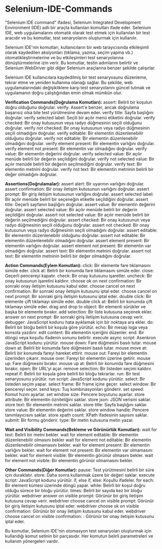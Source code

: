 # Selenium-IDE-Commands
"Selenium IDE command" ifadesi, Selenium Integrated Development Environment (IDE) adlı bir araçta kullanılan komutları ifade eder. Selenium IDE, web uygulamalarını otomatik olarak test etmek için kullanılan bir test aracıdır ve bu komutlar, test senaryolarını oluşturmak için kullanılır.

Selenium IDE'nin komutları, kullanıcıların bir web tarayıcısında etkileşimli olarak kaydedilen aksiyonları (tıklama, yazma, seçim yapma vb.) otomatikleştirmelerine ve bu etkileşimleri test senaryolarına dönüştürmelerine izin verir. Bu komutlar, testin adımlarını belirtir ve Selenium WebDriver gibi diğer Selenium araçlarına benzer şekilde çalışırlar.

Selenium IDE kullanıcılara kaydedilmiş bir test senaryosunu düzenleme, tekrar etme ve yeniden kullanma olanağı sağlar. Bu şekilde, web uygulamalarındaki değişikliklere karşı test senaryolarını güncel tutmak ve uygulamanın doğru çalıştığından emin olmak mümkün olur.

**Verification Commands(Doğrulama Komutları):**
assert: Belirli bir koşulun doğru olduğunu doğrular.
verify: Assert'e benzer, ancak doğrulama başarısız olsa bile test yürütmesine devam eder.
verify title: Sayfa başlığını doğrular.
verify selected label: Seçili bir açılır menü etiketini doğrular.
verify checked: Bir onay kutusunun veya radyo düğmesinin seçili olduğunu doğrular.
verify not checked: Bir onay kutusunun veya radyo düğmesinin seçili olmadığını doğrular.
verify editable: Bir elementin düzenlenebilir olduğunu doğrular.
verify not editable: Bir elementin düzenlenebilir olmadığını doğrular.
verify element present: Bir elementin varlığını doğrular.
verify element not present: Bir elementin var olmadığını doğrular.
verify value: Bir elementin değerini doğrular.
verify selected value: Bir açılır menüde belirli bir değerin seçildiğini doğrular.
verify not selected value: Bir açılır menüde belirli bir değerin seçilmediğini doğrular.
verify text: Bir elementin metnini doğrular.
verify not text: Bir elementin metninin belirli bir değer olmadığını doğrular.

**Assertions(Doğrulamalar):**
assert alert: Bir uyarının varlığını doğrular.
assert confirmation: Bir onay iletişim kutusunun varlığını doğrular.
assert prompt: Bir giriş iletişim kutusunun varlığını doğrular.
assert selected label: Bir açılır menüde belirli bir seçeneğin etiketle seçildiğini doğrular.
assert title: Geçerli sayfanın başlığını doğrular.
assert value: Bir elementin değerini doğrular.
assert selected value: Bir açılır menüde belirli bir değerin seçildiğini doğrular.
assert not selected value: Bir açılır menüde belirli bir değerin seçilmediğini doğrular.
assert checked: Bir onay kutusunun veya radyo düğmesinin seçili olduğunu doğrular.
assert not checked: Bir onay kutusunun veya radyo düğmesinin seçili olmadığını doğrular.
assert editable: Bir elementin düzenlenebilir olduğunu doğrular.
assert not editable: Bir elementin düzenlenebilir olmadığını doğrular.
assert element present: Bir elementin varlığını doğrular.
assert element not present: Bir elementin var olmadığını doğrular.
assert text: Bir elementin metnini doğrular.
assert not text: Bir elementin metninin belirli bir değer olmadığını doğrular.

**Action Commands(Eylem Komutları):**
click: Bir elemente fare tıklamasını simüle eder.
click at: Belirli bir konumda fare tıklamasını simüle eder.
close: Geçerli pencereyi kapatır.
check: Bir onay kutusunu işaretler.
uncheck: Bir onay kutusunun işaretini kaldırır.
choose ok on next confirmation: Bir sonraki onay iletişim kutusunu kabul eder.
choose cancel on next confirmation: Bir sonraki onay iletişim kutusunu iptal eder.
choose cancel on next prompt: Bir sonraki giriş iletişim kutusunu iptal eder.
double click: Bir elemente çift tıklamayı simüle eder.
double click at: Belirli bir konumda çift tıklamayı simüle eder.
drag and drop to object: Bir elementi sürükler ve başka bir elemente bırakır.
add selection: Bir liste kutusuna seçenek ekler.
answer on next prompt: Bir sonraki giriş iletişim kutusuna cevap verir.
debugger: JavaScript kodunu hata ayıklamak için bir noktaya ara ekler.
do: Belirli bir bloğu belirli bir koşula göre yürütür.
echo: Bir mesajı loga veya konsola yazdırır.
edit content: Bir elementin içeriğini düzenler.
end: Bir döngü veya koşullu ifadenin sonunu belirtir.
execute async script: Asenkron JavaScript kodunu yürütür.
mouse down: Fare düğmesini basılı tutar.
mouse down at: Belirli bir konumda fare düğmesini basılı tutar.
mouse move at: Belirli bir konumda fareyi hareket ettirir.
mouse out: Fareyi bir elementin üzerinden çıkarır.
mouse over: Fareyi bir elementin üzerine getirir.
mouse up: Fare düğmesini bırakır.
mouse up at: Belirli bir konumda fare düğmesini bırakır.
open: Bir URL'yi açar.
remove selection: Bir listeden seçimi kaldırır.
repeat if: Belirli bir koşula göre belirli bir bloğu tekrarlar.
run: Bir test senaryosunu yürütür.
run script: JavaScript kodunu yürütür.
select: Bir listeden seçim yapar.
select frame: Bir frame içine geçer.
select window: Bir pencereyi seçer.
send keys: Tuş kombinasyonları gönderir.
set speed: Komut hızını ayarlar.
set window size: Pencere boyutunu ayarlar.
store attribute: Bir elementin özniteliğini saklar.
store json: JSON verisini saklar.
store text: Bir elementin metnini saklar.
store title: Sayfa başlığını saklar.
store value: Bir elementin değerini saklar.
store window handle: Pencere tanımlayıcısını saklar.
store xpath count: XPath ifadesinin sayısını saklar.
submit: Bir formu gönderir.
type: Bir metin kutusuna metin yazar.

**Wait and Visibility Commands(Bekleme ve Görünürlük Komutları):**
wait for text: Belirli bir metni bekler.
wait for element editable: Bir elementin düzenlenebilir olmasını bekler
wait for element not editable: Bir elementin düzenlenebilir olmamasını bekler.
wait for element present: Bir elementin varlığını bekler.
wait for element not present: Bir elementin var olmamasını bekler.
wait for element visible: Bir elementin görünür olmasını bekler.
wait for element not visible: Bir elementin görünür olmamasını bekler.

**Other Commands(Diğer Komutlar):**
pause: Test yürütmesini belirli bir süre için duraklatır.
store: Daha sonra kullanmak üzere bir değeri saklar.
execute script: JavaScript kodunu yürütür.
if, else if, else: Koşullu ifadeler.
for each: Bir element kümesi üzerinde döngü yapar.
while: Belirli bir koşul doğru olduğu sürece bir bloğu yürütür.
times: Belirli bir sayıda kez bir bloğu yürütür.
webdriver answer on visible prompt: Görünür bir giriş iletişim kutusuna cevap verir.
webdriver choose cancel on visible prompt: Görünür bir giriş iletişim kutusunu iptal eder.
webdriver choose ok on visible confirmation: Görünür bir onay iletişim kutusunu kabul eder.
webdriver choose cancel on visible confirmation: : Görünür bir onay iletişim kutusunu iptal eder.

Bu komutlar, Selenium IDE'nin otomasyon test senaryoları oluşturmak için kullandığı komut setinin bir parçasıdır. Her komutun belirli parametreleri ve kullanım yönergeleri vardır.
